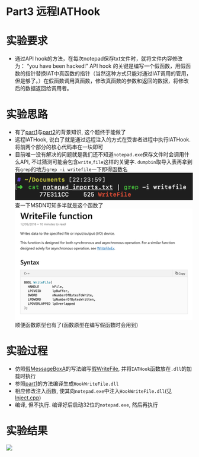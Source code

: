 # Part3 远程IATHook

# 实验要求
- 通过API hook的方法，在每次notepad保存txt文件时，就将文件内容修改为： “you have been hacked!”
API hook 的关键是编写一个假函数，用假函数的指针替换IAT中真函数的指针（当然这种方式只能对通过IAT调用的管用，但是够了。）在假函数调用真函数，修改真函数的参数和返回的数据，将修改后的数据返回给调用者。

# 实验思路
- 有了[part1](../part1/part1.md)与[part2](../part2/part2.md)的背景知识, 这个题终于能做了
- 远程IATHook, 说白了就是通过远程注入的方式在受害者进程中执行IATHook. 将前两个部分的核心代码串在一块即可
- 目前唯一没有解决的问题就是我们还不知道`notepad.exe`保存文件时会调用什么API, 不过猜测可能会包含`write`,`file`这样的关键字. `dumpbin`取导入表再拿到有`grep`的地方`grep -i writefile`一下即得函数名  
	![](grep.png)
	查一下MSDN可知多半就是这个函数了
	![](writefile_msdn.png)  
	顺便函数原型也有了(函数原型在编写假函数时会用到)

# 实验过程
- 仿照[假MessageBoxA](../part2/main.cpp#16)的写法编写[假WriteFile](Inject.cpp#16), 并将`IATHook`函数放在`.dll`的加载时执行
- 参照[part1](../part1/part1.md)的方法编译生成`HookWriteFile.dll`
- 相应修改注入函数, 使其向`notepad.exe`中注入`HookWriteFile.dll`(见[Inject.cpp](Inject.cpp))
- 编译, 但不执行. 编译好后启动32位的`notepad.exe`, 然后再执行

# 实验结果
![](part3_result.gif)